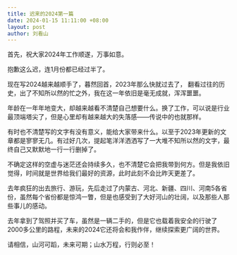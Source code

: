 ```yaml
---
title: 迟来的2024第一篇
date: 2024-01-15 11:11:00 +08:00
layout: post
author: 刘看山
---
```



首先，祝大家2024年工作顺遂，万事如意。

抱歉这么迟，连1月份都已经过半了。

现在写2024越来越顺手了，暮然回首，2023年那么快就过去了， 翻看过往的历史，出了不知所以然的忙之外，我在这一年依旧是毫无成就，浑浑噩噩。

年龄在一年年地变大，却越来越看不清楚自己想要什么。换了工作，可以说是行业最顶端塔尖了，但是心里却有越来越大的失落感——传说中的也就那样。

有时也不清楚写的文字有没有意义，能给大家带来什么。以至于2023年更新的文章都是寥寥无几。有过好几次，提起笔洋洋洒洒写了一大堆不知所以然的文字，最终自己又默默地一行一行删掉了。

不确定这样的空虚与迷茫还会持续多久，也不清楚它会把我带到何方。但是我依旧觉得，时间就是世界给我们最好的资源，此时此刻不会比昨天更差了。

去年疯狂的出去旅行、游玩，先后走过了内蒙古、河北、新疆、四川、河南5各省份，虽然每个省份都是惊鸿一瞥，但是也感受到了大好河山的壮阔，以及那些人那些事儿的感动。

去年拿到了驾照并买了车，虽然是一辆二手的，但是它也载着我安全的行驶了2000多公里的路程，未来的2024它还将会和我作伴，继续探索更广阔的世界。

请相信，山河可蹈，未来可期；山水万程，行则必至！